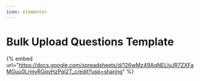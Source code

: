 ```yaml
---
icon: elementor
---
```


# Bulk Upload Questions Template



{% embed url="https://docs.google.com/spreadsheets/d/126wMz49AqNELIyJR7ZXFaMGuu0LrmvRGqyHzPql2T_c/edit?usp=sharing" %}
